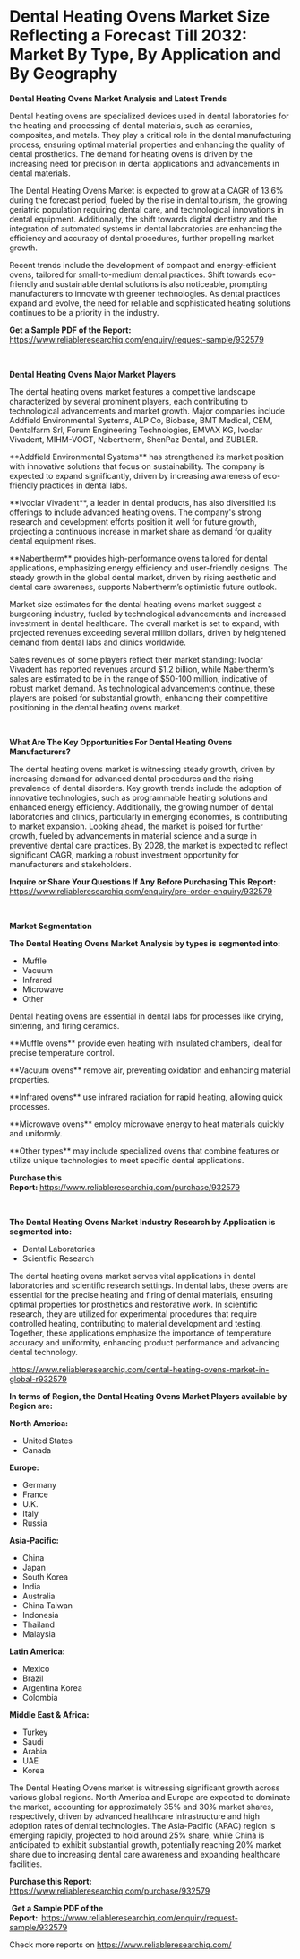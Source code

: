 <p><h1>Dental Heating Ovens Market Size Reflecting a Forecast Till 2032: Market By Type, By Application and By Geography</h1></p><p><strong>Dental Heating Ovens Market Analysis and Latest Trends</strong></p>
<p><p>Dental heating ovens are specialized devices used in dental laboratories for the heating and processing of dental materials, such as ceramics, composites, and metals. They play a critical role in the dental manufacturing process, ensuring optimal material properties and enhancing the quality of dental prosthetics. The demand for heating ovens is driven by the increasing need for precision in dental applications and advancements in dental materials.</p><p>The Dental Heating Ovens Market is expected to grow at a CAGR of 13.6% during the forecast period, fueled by the rise in dental tourism, the growing geriatric population requiring dental care, and technological innovations in dental equipment. Additionally, the shift towards digital dentistry and the integration of automated systems in dental laboratories are enhancing the efficiency and accuracy of dental procedures, further propelling market growth.</p><p>Recent trends include the development of compact and energy-efficient ovens, tailored for small-to-medium dental practices. Shift towards eco-friendly and sustainable dental solutions is also noticeable, prompting manufacturers to innovate with greener technologies. As dental practices expand and evolve, the need for reliable and sophisticated heating solutions continues to be a priority in the industry.</p></p>
<p><strong>Get a Sample PDF of the Report:&nbsp;</strong> <a href="https://www.reliableresearchiq.com/enquiry/request-sample/932579?utm_campaign=3107&utm_medium=2&utm_source=Github&utm_content=ia&utm_term=21032025&utm_id=dental-heating-ovens">https://www.reliableresearchiq.com/enquiry/request-sample/932579</a></p>
<p>&nbsp;</p>
<p><strong>Dental Heating Ovens Major Market Players</strong></p>
<p><p>The dental heating ovens market features a competitive landscape characterized by several prominent players, each contributing to technological advancements and market growth. Major companies include Addfield Environmental Systems, ALP Co, Biobase, BMT Medical, CEM, Dentalfarm Srl, Forum Engineering Technologies, EMVAX KG, Ivoclar Vivadent, MIHM-VOGT, Nabertherm, ShenPaz Dental, and ZUBLER.</p><p>**Addfield Environmental Systems** has strengthened its market position with innovative solutions that focus on sustainability. The company is expected to expand significantly, driven by increasing awareness of eco-friendly practices in dental labs.</p><p>**Ivoclar Vivadent**, a leader in dental products, has also diversified its offerings to include advanced heating ovens. The company's strong research and development efforts position it well for future growth, projecting a continuous increase in market share as demand for quality dental equipment rises.</p><p>**Nabertherm** provides high-performance ovens tailored for dental applications, emphasizing energy efficiency and user-friendly designs. The steady growth in the global dental market, driven by rising aesthetic and dental care awareness, supports Nabertherm’s optimistic future outlook.</p><p>Market size estimates for the dental heating ovens market suggest a burgeoning industry, fueled by technological advancements and increased investment in dental healthcare. The overall market is set to expand, with projected revenues exceeding several million dollars, driven by heightened demand from dental labs and clinics worldwide.</p><p>Sales revenues of some players reflect their market standing: Ivoclar Vivadent has reported revenues around $1.2 billion, while Nabertherm's sales are estimated to be in the range of $50-100 million, indicative of robust market demand. As technological advancements continue, these players are poised for substantial growth, enhancing their competitive positioning in the dental heating ovens market.</p></p>
<p>&nbsp;</p>
<p><strong>What Are The Key Opportunities For Dental Heating Ovens Manufacturers?</strong></p>
<p><p>The dental heating ovens market is witnessing steady growth, driven by increasing demand for advanced dental procedures and the rising prevalence of dental disorders. Key growth trends include the adoption of innovative technologies, such as programmable heating solutions and enhanced energy efficiency. Additionally, the growing number of dental laboratories and clinics, particularly in emerging economies, is contributing to market expansion. Looking ahead, the market is poised for further growth, fueled by advancements in material science and a surge in preventive dental care practices. By 2028, the market is expected to reflect significant CAGR, marking a robust investment opportunity for manufacturers and stakeholders.</p></p>
<p><strong>Inquire or Share Your Questions If Any Before Purchasing This Report:</strong> <a href="https://www.reliableresearchiq.com/enquiry/pre-order-enquiry/932579?utm_campaign=3107&utm_medium=2&utm_source=Github&utm_content=ia&utm_term=21032025&utm_id=dental-heating-ovens">https://www.reliableresearchiq.com/enquiry/pre-order-enquiry/932579</a></p>
<p>&nbsp;</p>
<p><strong>Market Segmentation</strong></p>
<p><strong>The Dental Heating Ovens Market Analysis by types is segmented into:</strong></p>
<p><ul><li>Muffle</li><li>Vacuum</li><li>Infrared</li><li>Microwave</li><li>Other</li></ul></p>
<p><p>Dental heating ovens are essential in dental labs for processes like drying, sintering, and firing ceramics.  </p><p>**Muffle ovens** provide even heating with insulated chambers, ideal for precise temperature control.  </p><p>**Vacuum ovens** remove air, preventing oxidation and enhancing material properties.  </p><p>**Infrared ovens** use infrared radiation for rapid heating, allowing quick processes.  </p><p>**Microwave ovens** employ microwave energy to heat materials quickly and uniformly.  </p><p>**Other types** may include specialized ovens that combine features or utilize unique technologies to meet specific dental applications.</p></p>
<p><strong>Purchase this Report:&nbsp;</strong><a href="https://www.reliableresearchiq.com/purchase/932579?utm_campaign=3107&utm_medium=2&utm_source=Github&utm_content=ia&utm_term=21032025&utm_id=dental-heating-ovens">https://www.reliableresearchiq.com/purchase/932579</a></p>
<p>&nbsp;</p>
<p><strong>The Dental Heating Ovens Market Industry Research by Application is segmented into:</strong></p>
<p><ul><li>Dental Laboratories</li><li>Scientific Research</li></ul></p>
<p><p>The dental heating ovens market serves vital applications in dental laboratories and scientific research settings. In dental labs, these ovens are essential for the precise heating and firing of dental materials, ensuring optimal properties for prosthetics and restorative work. In scientific research, they are utilized for experimental procedures that require controlled heating, contributing to material development and testing. Together, these applications emphasize the importance of temperature accuracy and uniformity, enhancing product performance and advancing dental technology.</p></p>
<p><a href="https://www.reliableresearchiq.com/dental-heating-ovens-market-in-global-r932579?utm_campaign=3107&utm_medium=2&utm_source=Github&utm_content=ia&utm_term=21032025&utm_id=dental-heating-ovens">&nbsp;https://www.reliableresearchiq.com/dental-heating-ovens-market-in-global-r932579</a></p>
<p><strong>In terms of Region, the Dental Heating Ovens Market Players available by Region are:</strong></p>
<p>
    <p> <strong> North America: </strong>
        <ul>
            <li>United States</li>
            <li>Canada</li>
        </ul>
        </p> 
    <p> <strong> Europe: </strong>
        <ul>
            <li>Germany</li>
            <li>France</li>
            <li>U.K.</li>
            <li>Italy</li>
            <li>Russia</li>
        </ul>
        </p> 
    <p> <strong> Asia-Pacific: </strong>
        <ul>
            <li>China</li>
            <li>Japan</li>
            <li>South Korea</li>
            <li>India</li>
            <li>Australia</li>
            <li>China Taiwan</li>
            <li>Indonesia</li>
            <li>Thailand</li>
            <li>Malaysia</li>
        </ul>
        </p> 
    <p> <strong> Latin America: </strong>
        <ul>
            <li>Mexico</li>
            <li>Brazil</li>
            <li>Argentina Korea</li>
            <li>Colombia</li>
        </ul>
        </p> 
    <p> <strong> Middle East & Africa: </strong>
        <ul>
            <li>Turkey</li>
            <li>Saudi</li>
            <li>Arabia</li>
            <li>UAE</li>
            <li>Korea</li>
        </ul>
    </p>
    </p>
<p><p>The Dental Heating Ovens market is witnessing significant growth across various global regions. North America and Europe are expected to dominate the market, accounting for approximately 35% and 30% market shares, respectively, driven by advanced healthcare infrastructure and high adoption rates of dental technologies. The Asia-Pacific (APAC) region is emerging rapidly, projected to hold around 25% share, while China is anticipated to exhibit substantial growth, potentially reaching 20% market share due to increasing dental care awareness and expanding healthcare facilities.</p></p>
<p><strong>Purchase this Report: </strong><a href="https://www.reliableresearchiq.com/purchase/932579?utm_campaign=3107&utm_medium=2&utm_source=Github&utm_content=ia&utm_term=21032025&utm_id=dental-heating-ovens">https://www.reliableresearchiq.com/purchase/932579</a></p>
<p>&nbsp;<strong>Get a Sample PDF of the Report:&nbsp;&nbsp;</strong><a href="https://www.reliableresearchiq.com/enquiry/request-sample/932579?utm_campaign=3107&utm_medium=2&utm_source=Github&utm_content=ia&utm_term=21032025&utm_id=dental-heating-ovens">https://www.reliableresearchiq.com/enquiry/request-sample/932579</a></p>
<p><strong></strong></p>
<p>Check more reports on <a href="https://www.reliableresearchiq.com/?utm_campaign=3107&utm_medium=2&utm_source=Github&utm_content=ia&utm_term=21032025&utm_id=dental-heating-ovens">https://www.reliableresearchiq.com/</a></p>